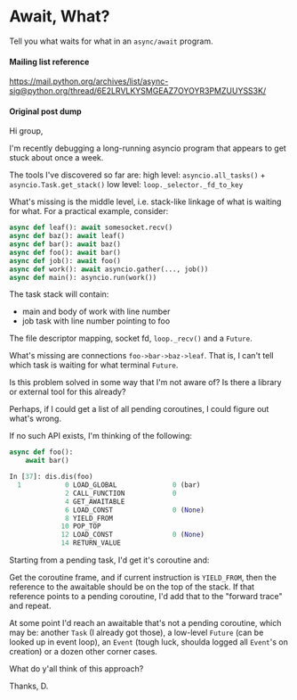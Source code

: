 # Await, What?

Tell you what waits for what in an `async/await` program.

#### Mailing list reference

https://mail.python.org/archives/list/async-sig@python.org/thread/6E2LRVLKYSMGEAZ7OYOYR3PMZUUYSS3K/


#### Original post dump

Hi group,

I'm recently debugging a long-running asyncio program that appears to
get stuck about once a week.

The tools I've discovered so far are:
high level: `asyncio.all_tasks()` + `asyncio.Task.get_stack()`
low level: `loop._selector._fd_to_key`

What's missing is the middle level, i.e. stack-like linkage of what is
waiting for what. For a practical example, consider:

```py
async def leaf(): await somesocket.recv()
async def baz(): await leaf()
async def bar(): await baz()
async def foo(): await bar()
async def job(): await foo()
async def work(): await asyncio.gather(..., job())
async def main(): asyncio.run(work())
```

The task stack will contain:
* main and body of work with line number
* job task with line number pointing to foo

The file descriptor mapping, socket fd, `loop._recv()` and a `Future`.

What's missing are connections `foo->bar->baz->leaf`.
That is, I can't tell which task is waiting for what terminal `Future`.

Is this problem solved in some way that I'm not aware of?
Is there a library or external tool for this already?

Perhaps, if I could get a list of all pending coroutines, I could
figure out what's wrong.

If no such API exists, I'm thinking of the following:

```py
async def foo():
    await bar()

In [37]: dis.dis(foo)
  1           0 LOAD_GLOBAL              0 (bar)
              2 CALL_FUNCTION            0
              4 GET_AWAITABLE
              6 LOAD_CONST               0 (None)
              8 YIELD_FROM
             10 POP_TOP
             12 LOAD_CONST               0 (None)
             14 RETURN_VALUE
```

Starting from a pending task, I'd get it's coroutine and:

Get the coroutine frame, and if current instruction is `YIELD_FROM`,
then the reference to the awaitable should be on the top of the stack.
If that reference points to a pending coroutine, I'd add that to the
"forward trace" and repeat.

At some point I'd reach an awaitable that's not a pending coroutine,
which may be: another `Task` (I already got those), a low-level `Future`
(can be looked up in event loop), an `Event` (tough luck, shoulda logged
all `Event`'s on creation) or a dozen other corner cases.

What do y'all think of this approach?

Thanks,
D.
